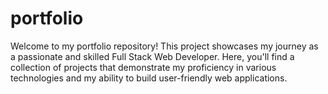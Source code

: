 # portfolio
Welcome to my portfolio repository! This project showcases my journey as a passionate and skilled Full Stack Web Developer. Here, you'll find a collection of projects that demonstrate my proficiency in various technologies and my ability to build user-friendly web applications.
